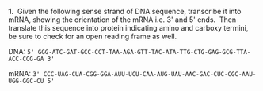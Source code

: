**1.**  Given the following sense strand of DNA sequence, transcribe it into mRNA, showing the orientation of the mRNA i.e. 3' and 5' ends.  Then translate this sequence into protein indicating amino and carboxy termini, be sure to check for an open reading frame as well.

DNA:
`5' GGG-ATC-GAT-GCC-CCT-TAA-AGA-GTT-TAC-ATA-TTG-CTG-GAG-GCG-TTA-ACC-CCG-GA 3'`

mRNA:
`3' CCC-UAG-CUA-CGG-GGA-AUU-UCU-CAA-AUG-UAU-AAC-GAC-CUC-CGC-AAU-UGG-GGC-CU 5'`

